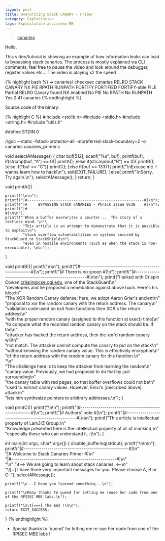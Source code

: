 ```yaml
---
layout: post
title: Overwriting Stack CANARY - Primer
category: Exploitation
tags: Exploitation asciinema RE
---
```


> [canaries]({{site.url}}/assets/canaries)

Hello,

This video/tutorial is showing an example of how information leaks can lead to bypassing stack canaries.
The process is mostly explained via CLI comments, feel free to pause the video and look around the debugger, register values etc...
The video is playing x2 the speed

{% highlight bash %}
➜  canaries/  checksec canaries
RELRO           STACK CANARY      NX            PIE             RPATH      RUNPATH  FORTIFY FORTIFIED FORTIFY-able  FILE
Partial RELRO   Canary found      NX enabled    No PIE          No RPATH   No RUNPATH   Yes 2       41  canaries
{% endhighlight %}

<script type="text/javascript" src="https://asciinema.org/a/27001.js" id="asciicast-27001" async data-speed="2"></script>

Source code of the binary:

{% highlight C %}
#include <stdlib.h>
#include <stdio.h>
#include <string.h>
#include "utils.h"

#define STDIN 0

//gcc --static -fstack-protector-all -mpreferred-stack-boundary=2 -o canaries canaries_primer.c

void selectAMessage() {
    char buf[512];
    scanf("%s", buf);
    printf(buf);
    if(strcmp(buf, "A") == 0){
        printA();
    }else if(strcmp(buf,"B") == 0){
        printB();
    }else if(*buf == "C"){
        printC();
    }else if(buf == 1337){
        printf("\nExcuse me. I wanna learn how to hack!\n");
        exit(EXIT_FAILURE);
    }else{
        printf("\nSorry. Try again.\n");
        selectAMessage();
    }
    return;
}

void printA(){

    printf("\n\n");
    printf("|#-----------------------------------------------------#|\n");
    printf("|#     BYPASSING STACK CANARIES - Phrack Issue 0x38    #|\n");
    printf("|#-----------------------------------------------------#|\n\n");
    printf("'When a buffer overwrites a pointer...  The story of a restless mind.'\n"\
            "This article is an attempt to demonstrate that it is possible to exploit\n"\
            "stack overflow vulnerabilities on systems secured by StackGuard or StackShield\n"\ 
            "even in hostile environments (such as when the stack is non-executable). \n\n");
}

void printB(){
    printf("\n\n");
    printf("|#-----------------------------------------------------#|\n");
    printf("|#                  There is no spoon                  #|\n");
    printf("|#-----------------------------------------------------#|\n\n");
    printf("I talked with Crispin Cowan <crispin@cse.ogi.edu>, one of the StackGuard\n"\
            "developers and he proposed a remediation against above hack.  Here's his idea:\n"\
            "The XOR Random Canary defense:  here, we adopt Aaron Grier's ancient\n"\
            "proposal to xor the random canary with the return address.  The canary\n"\
            "validation code used on exit from functions then XOR's the return address\n"\
            "with the proper random canary (assigned to this function at exec() time)\n"\
            "to compute what the recorded random canary on the stack should be.  If the\n"\
            "attacker has hacked the return address, then the xor'd random canary will\n"\
            "not match.  The attacker cannot compute the canary to put on the stack\n"\
            "without knowing the random canary value.  This is effectively encryption\n"\
            "of the return address with the random canary for this function.\n"\
            "\n"\
            "The challenge here is to keep the attacker from learning the random\n"\
            "canary value.  Previously, we had proposed to do that by just surrounding\n"\
            "the canary table with red pages, so that buffer overflows could not be\n"\
            "used to extract canary values.  However, Emsi's [described above] attack\n"\
            "lets him synthesize pointers to arbitrary addresses.\n");
}

void printC(){
    printf("\n\n");
    printf("|#-----------------------------------------------------#|\n");
    printf("|#                    Authors' note                    #|\n");
    printf("|#-----------------------------------------------------#|\n\n");
    printf("This article is intellectual property of Lam3rZ Group.\n"\
            "Knowledge presented here is the intellectual property of all of mankind,\n"\
            "especially those who can understand it. :)\n");
}


int main(int argc, char* argv[])
{
    disable_buffering(stdout);
    printf("\n\n\n");
    printf("|#-----------------------------------------------------#|\n"\
           "|#           Welcome to Stack Canaries Primer          #|\n"\
           "|#-----------------------------------------------------#|\n"\
           "\n"
           "\t==> We are going to learn about stack canaries. <==\n"\
           "\t[+] I have three very important messages for you. Please choose A, B or C: ");
    selectAMessage();

    printf("\n...I hope you learned something...\n");

    printf("\nMany thanks to quend for letting me reuse her code from one of the RPISEC MBE labs.\n");

    printf("\n\t[===] The End !\n\n");
    return EXIT_SUCCESS;
}
{% endhighlight %}

* Special thanks to 'quend' for letting me re-use her code from one of the RPISEC MBE labs !